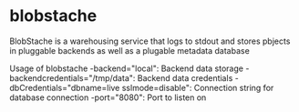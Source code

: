 blobstache
==========
BlobStache is a warehousing service that logs to stdout and stores pbjects in pluggable backends as well as a plugable metadata database

Usage of blobstache
  -backend="local": Backend data storage
  -backendcredentials="/tmp/data": Backend data credentials
  -dbCredentials="dbname=live sslmode=disable": Connection string for database connection
  -port="8080": Port to listen on



